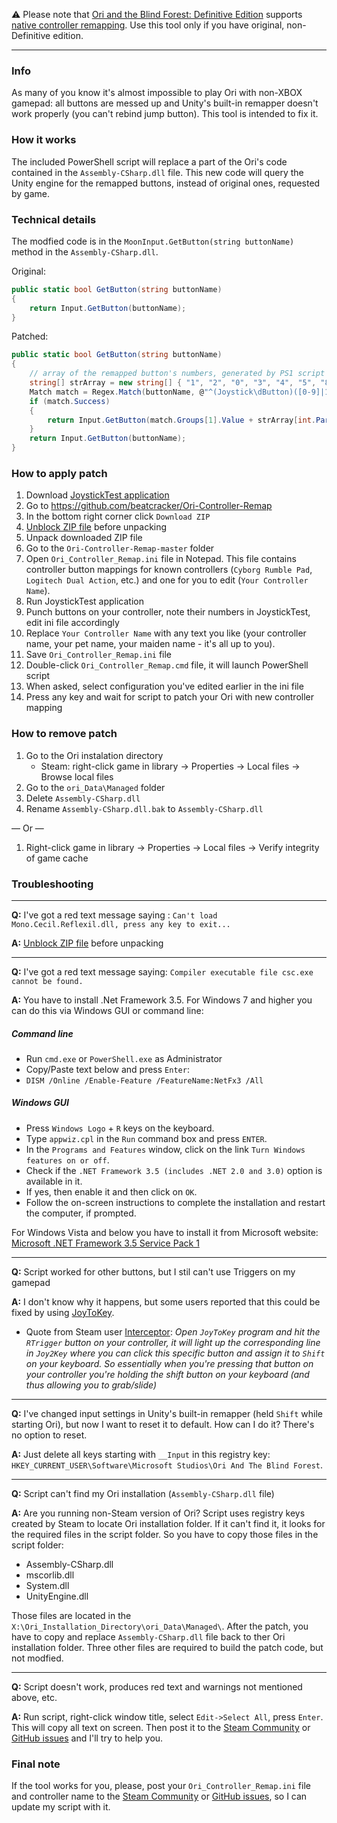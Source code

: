 ⚠️ Please note that [Ori and the Blind Forest: Definitive Edition](http://store.steampowered.com/app/387290) supports [native controller remapping](http://steamcommunity.com/app/387290/discussions/0/364040166669190939/). Use this tool only if you have original, non-Definitive edition.

---

### Info
As many of you know it's almost impossible to play Ori with non-XBOX gamepad: all buttons are messed up and Unity's built-in remapper doesn't work properly (you can't rebind jump button). This tool is intended to fix it.

### How it works
The included PowerShell script will replace a part of the Ori's code contained in the `Assembly-CSharp.dll` file. This new code will query the Unity engine for the remapped buttons, instead of original ones, requested by game.

### Technical details
The modfied code is in the `MoonInput.GetButton(string buttonName)` method in the `Assembly-CSharp.dll`.

Original:
```csharp
public static bool GetButton(string buttonName)
{
    return Input.GetButton(buttonName);
}
```

Patched:
```csharp
public static bool GetButton(string buttonName)
{
    // array of the remapped button's numbers, generated by PS1 script from ini file
    string[] strArray = new string[] { "1", "2", "0", "3", "4", "5", "8", "9", "10", "11", "6", "7" };
    Match match = Regex.Match(buttonName, @"^(Joystick\dButton)([0-9]|1[0-1])$", RegexOptions.Singleline);
    if (match.Success)
    {
        return Input.GetButton(match.Groups[1].Value + strArray[int.Parse(match.Groups[2].Value)]);
    }
    return Input.GetButton(buttonName);
}
```

### How to apply patch
 1. Download [JoystickTest application]
 2. Go to https://github.com/beatcracker/Ori-Controller-Remap
 3. In the bottom right corner click `Download ZIP`
 4. [Unblock ZIP file] before unpacking
 5. Unpack downloaded ZIP file
 6. Go to the `Ori-Controller-Remap-master` folder
 7. Open `Ori_Controller_Remap.ini` file in Notepad. This file contains controller button mappings for known controllers (`Cyborg Rumble Pad`, `Logitech Dual Action`, etc.) and one for you to edit (`Your Controller Name`).
 8. Run JoystickTest application
 9. Punch buttons on your controller, note their numbers in JoystickTest, edit ini file accordingly
 10. Replace `Your Controller Name` with any text you like (your controller name, your pet name, your maiden name - it's all up to you).
 11. Save `Ori_Controller_Remap.ini` file
 12. Double-click `Ori_Controller_Remap.cmd` file, it will launch PowerShell script
 13. When asked, select configuration you've edited earlier in the ini file
 14. Press any key and wait for script to patch your Ori with new controller mapping

### How to remove patch
 1. Go to the Ori instalation directory
    * Steam: right-click game in library → Properties → Local files → Browse local files
 2. Go to the `ori_Data\Managed` folder
 3. Delete `Assembly-CSharp.dll`
 4. Rename `Assembly-CSharp.dll.bak` to `Assembly-CSharp.dll`

— Or —

 1. Right-click game in library → Properties → Local files → Verify integrity of game cache
 
### Troubleshooting

---

**Q:** I've got a red text message saying : `Can't load Mono.Cecil.Reflexil.dll, press any key to exit...`

**A:** [Unblock ZIP file] before unpacking

---

**Q:** I've got a red text message saying: `Compiler executable file csc.exe cannot be found.`

**A:** You have to install .Net Framework 3.5. For Windows 7 and higher you can do this via Windows GUI or command line:


##### Command line
* Run `cmd.exe` or `PowerShell.exe` as Administrator
* Copy/Paste text below and press `Enter`:
* `DISM /Online /Enable-Feature /FeatureName:NetFx3 /All`

##### Windows GUI
* Press `Windows Logo` + `R` keys on the keyboard.
* Type `appwiz.cpl` in the `Run` command box and press `ENTER`.
* In the `Programs and Features` window, click on the link `Turn Windows features on or off`.
* Check if the `.NET Framework 3.5 (includes .NET 2.0 and 3.0)` option is available in it.
* If yes, then enable it and then click on `OK`.
* Follow the on-screen instructions to complete the installation and restart the computer, if prompted.

For Windows Vista and below you have to install it from Microsoft website: [Microsoft .NET Framework 3.5 Service Pack 1]

---

**Q:** Script worked for other buttons, but I stil can't use Triggers on my gamepad

**A:** I don't know why it happens, but some users reported that this could be fixed by using [JoyToKey].

* Quote from Steam user [Interceptor]: *Open `JoyToKey` program and hit the `RTrigger` button on your controller, it will light up the corresponding line in `Joy2Key` where you can click this specific button and assign it to `Shift` on your keyboard. So essentially when you're pressing that button on your controller you're holding the shift button on your keyboard (and thus allowing you to grab/slide)*

---

**Q:** I've changed input settings in Unity's built-in remapper (held `Shift` while starting Ori), but now I want to reset it to default. How can I do it? There's no option to reset.

**A:** Just delete all keys starting with `__Input` in this registry key: `HKEY_CURRENT_USER\Software\Microsoft Studios\Ori And The Blind Forest`.

---

**Q:** Script can't find my Ori installation (`Assembly-CSharp.dll` file)

**A:** Are you running non-Steam version of Ori? Script uses registry keys created by Steam to locate Ori installation folder. If it can't find it, it looks for the required files in the script folder. So you have to copy those files in the script folder:

 * Assembly-CSharp.dll
 * mscorlib.dll
 * System.dll
 * UnityEngine.dll

Those files are located in the `X:\Ori_Installation_Directory\ori_Data\Managed\`. After the patch, you have to copy and replace `Assembly-CSharp.dll` file back to ther Ori installation folder. Three other files are required to build the patch code, but not modfied.

---

**Q:** Script doesn't work, produces red text and warnings not mentioned above, etc.

**A:** Run script, right-click window title, select `Edit->Select All`, press `Enter`. This will copy all text on screen. Then post it to the [Steam Community] or [GitHub issues] and I'll try to help you.



### Final note
If the tool works for you, please, post your `Ori_Controller_Remap.ini` file and controller name to the [Steam Community] or [GitHub issues], so I can update my script with it.

[Unblock ZIP file]:https://blogs.msdn.microsoft.com/delay/p/unblockingdownloadedfile/
[JoystickTest application]:http://www.planetpointy.co.uk/joystick-test-application
[Steam Community]:http://steamcommunity.com/app/261570/discussions/0/530646080852232829/
[GitHub issues]:https://github.com/beatcracker/Ori-Controller-Remap/issues
[Microsoft .NET Framework 3.5 Service Pack 1]:https://www.microsoft.com/en-us/download/details.aspx?id=22
[JoyToKey]:http://joytokey.net
[Interceptor]:https://steamcommunity.com/app/261570/discussions/0/530646080852232829/#c537405286641246722
